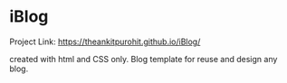 # iBlog
 
Project Link: https://theankitpurohit.github.io/iBlog/

created with html and CSS only.
Blog template for reuse and design any blog.

